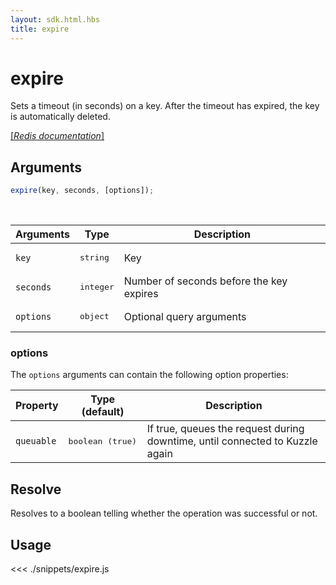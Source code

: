 ```yaml
---
layout: sdk.html.hbs
title: expire
---
```


# expire

Sets a timeout (in seconds) on a key. After the timeout has expired, the key is automatically deleted.

[[_Redis documentation_]](https://redis.io/commands/expire)

## Arguments

```js
expire(key, seconds, [options]);
```

<br/>

| Arguments | Type               | Description                              |
| --------- | ------------------ | ---------------------------------------- |
| `key`     | <pre>string</pre>  | Key                                      |
| `seconds` | <pre>integer</pre> | Number of seconds before the key expires |
| `options` | <pre>object</pre>  | Optional query arguments                 |

### options

The `options` arguments can contain the following option properties:

| Property   | Type (default)            | Description                                                                  |
| ---------- | ------------------------- | ---------------------------------------------------------------------------- |
| `queuable` | <pre>boolean (true)</pre> | If true, queues the request during downtime, until connected to Kuzzle again |

## Resolve

Resolves to a boolean telling whether the operation was successful or not.

## Usage

<<< ./snippets/expire.js
